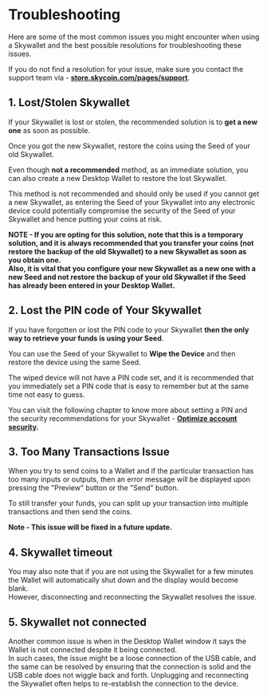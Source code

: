 # Troubleshooting

Here are some of the most common issues you might encounter when using a Skywallet and the best possible resolutions for troubleshooting these issues. 

If you do not find a resolution for your issue, make sure you contact the support team via - **[store.skycoin.com/pages/support](https://store.skycoin.com/pages/support)**.

## 1. Lost/Stolen Skywallet

If your Skywallet is lost or stolen, the recommended solution is to **get a new one** as soon as possible. 

Once you got the new Skywallet, restore the coins using the Seed of your old Skywallet.

Even though **not a recommended** method, as an immediate solution, you can also create a new Desktop Wallet to restore the lost Skywallet.

This method is not recommended and should only be used if you cannot get a new Skywallet, as entering the Seed of your Skywallet into any electronic device could potentially compromise the security of the Seed of your Skywallet and hence putting your coins at risk.

**NOTE - If you are opting for this solution, note that this is a temporary solution, and it is always recommended that you transfer your coins (not restore the backup of the old Skywallet) to a new Skywallet as soon as you obtain one.  
Also, it is vital that you configure your new Skywallet as a new one with a new Seed and not restore the backup of your old Skywallet if the Seed has already been entered in your Desktop Wallet.**

## 2. Lost the PIN code of Your Skywallet

If you have forgotten or lost the PIN code to your Skywallet **then the only way to retrieve your funds is using your Seed**.

You can use the Seed of your Skywallet to **Wipe the Device** and then restore the device using the same Seed.

The wiped device will not have a PIN code set, and it is recommended that you immediately set a PIN code that is easy to remember but at the same time not easy to guess.

You can visit the following chapter to know more about setting a PIN and the security recommendations for your Skywallet - **[Optimize account security](https://github.com/SkycoinProject/User-Manuals/blob/master/Skywallet/7.%20Optimizing%20the%20Security%20of%20your%20Skywallet.md).**

## 3. Too Many Transactions Issue

When you try to send coins to a Wallet and if the particular transaction has too many inputs or outputs, then an error message will be displayed upon pressing the "Preview" button or the "Send" button.

To still transfer your funds, you can split up your transaction into multiple transactions and then send the coins.

**Note - This issue will be fixed in a future update.**

## 4. Skywallet timeout

You may also note that if you are not using the Skywallet for a few minutes the Wallet will automatically shut down and the display would become blank.  
However, disconnecting and reconnecting the Skywallet resolves the issue.


## 5. Skywallet not connected

Another common issue is when in the Desktop Wallet window it says the Wallet is not connected despite it being connected.  
In such cases, the issue might be a loose connection of the USB cable, and the same can be resolved by ensuring that the connection is solid and the USB cable does not wiggle back and forth. Unplugging and reconnecting the Skywallet often helps to re-establish the connection to the device. 
